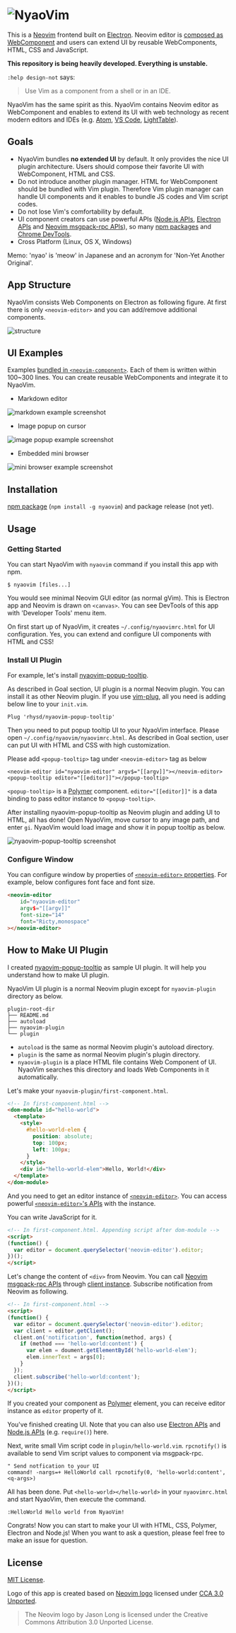 ![NyaoVim](resources/title-bar.png)
===================================

This is a [Neovim](https://neovim.io/) frontend built on [Electron](http://electron.atom.io/).  Neovim editor is [composed as WebComponent](https://github.com/rhysd/neovim-component) and users can extend UI by reusable WebComponents, HTML, CSS and JavaScript.

**This repository is being heavily developed.  Everything is unstable.**

`:help design-not` says:

> Use Vim as a component from a shell or in an IDE.

NyaoVim has the same spirit as this.  NyaoVim contains Neovim editor as WebComponent and enables to extend its UI with web technology as recent modern editors and IDEs (e.g. [Atom](http://atom.io/), [VS Code](https://github.com/Microsoft/vscode), [LightTable](http://lighttable.com/)).

## Goals

- NyaoVim bundles **no extended UI** by default.  It only provides the nice UI plugin architecture.  Users should compose their favorite UI with WebComponent, HTML and CSS.
- Do not introduce another plugin manager.  HTML for WebComponent should be bundled with Vim plugin.  Therefore Vim plugin manager can handle UI components and it enables to bundle JS codes and Vim script codes.
- Do not lose Vim's comfortability by default.
- UI component creators can use powerful APIs ([Node.js APIs](https://nodejs.org/en/docs/), [Electron APIs](https://github.com/atom/electron/tree/master/docs/api) and [Neovim msgpack-rpc APIs](https://neovim.io/doc/user/msgpack_rpc.html)), so many [npm packages](https://www.npmjs.com/) and [Chrome DevTools](https://developers.google.com/web/tools/chrome-devtools/).
- Cross Platform (Linux, OS X, Windows)

Memo: 'nyao' is 'meow' in Japanese and an acronym for 'Non-Yet Another Original'.

## App Structure

NyaoVim consists Web Components on Electron as following figure.  At first there is only `<neovim-editor>` and you can add/remove additional components.

![structure](https://raw.githubusercontent.com/rhysd/ss/master/NyaoVim/structure.png)

## UI Examples

Examples [bundled in `<neovim-component>`](https://github.com/rhysd/neovim-component/tree/master/example).  Each of them is written within 100~300 lines. You can create reusable WebComponents and integrate it to NyaoVim.

- Markdown editor

![markdown example screenshot](https://raw.githubusercontent.com/rhysd/ss/master/neovim-component/markdown-example.gif)

- Image popup on cursor

![image popup example screenshot](https://raw.githubusercontent.com/rhysd/ss/master/neovim-component/popup-image-example.gif)

- Embedded mini browser

![mini browser example screenshot](https://raw.githubusercontent.com/rhysd/ss/master/neovim-component/mini-browser.gif)

## Installation

[npm package](https://www.npmjs.com/package/nyaovim) (`npm install -g nyaovim`) and package release (not yet).

## Usage

### Getting Started

You can start NyaoVim with `nyaovim` command if you install this app with npm.

```
$ nyaovim [files...]
```

You would see minimal Neovim GUI editor (as normal gVim).  This is Electron app and Neovim is drawn on `<canvas>`.  You can see DevTools of this app with 'Developer Tools' menu item.

On first start up of NyaoVim, it creates `~/.config/nyaovimrc.html` for UI configuration.  Yes, you can extend and configure UI components with HTML and CSS!

### Install UI Plugin

For example, let's install [nyaovim-popup-tooltip](https://github.com/rhysd/nyaovim-popup-tooltip).

As described in Goal section, UI plugin is a normal Neovim plugin.  You can install it as other Neovim plugin.  If you use [vim-plug](https://github.com/junegunn/vim-plug), all you need is adding below line to your `init.vim`.

```vim
Plug 'rhysd/nyaovim-popup-tooltip'
```

Then you need to put popup tooltip UI to your NyaoVim interface.  Please open `~/.config/nyaovim/nyaovimrc.html`.  As described in Goal section, user can put UI with HTML and CSS with high customization.

Please add `<popup-tooltip>` tag under `<neovim-editor>` tag as below

```
<neovim-editor id="nyaovim-editor" argv$="[[argv]]"></neovim-editor>
<popup-tooltip editor="[[editor]]"></popup-tooltip>
```

`<popup-tooltip>` is a [Polymer](https://github.com/Polymer/polymer) component.  `editor="[[editor]]"` is a data binding to pass editor instance to `<popup-tooltip>`.

After installing nyaovim-popup-tooltip as Neovim plugin and adding UI to HTML, all has done!  Open NyaoVim, move cursor to any image path, and enter `gi`.  NyaoVim would load image and show it in popup tooltip as below.

![nyaovim-popup-tooltip screenshot](https://raw.githubusercontent.com/rhysd/ss/master/nyaovim-popup-tooltip/main.gif)

### Configure Window

You can configure window by properties of [`<neovim-editor>` properties](https://github.com/rhysd/neovim-component#neovim-editor-properties).
For example, below configures font face and font size.

```html
<neovim-editor
    id="nyaovim-editor"
    argv$="[[argv]]"
    font-size="14"
    font="Ricty,monospace"
></neovim-editor>
```


## How to Make UI Plugin

I created [nyaovim-popup-tooltip](https://github.com/rhysd/nyaovim-popup-tooltip) as sample UI plugin.  It will help you understand how to make UI plugin.

NyaoVim UI plugin is a normal Neovim plugin except for `nyaovim-plugin` directory as below.

```
plugin-root-dir
├── README.md
├── autoload
├── nyaovim-plugin
└── plugin
```

- `autoload` is the same as normal Neovim plugin's autoload directory.
- `plugin` is the same as normal Neovim plugin's plugin directory.
- `nyaovim-plugin` is a place HTML file contains Web Component of UI.  NyaoVim searches this directory and loads Web Components in it automatically.

Let's make your `nyaovim-plugin/first-component.html`.

```html
<!-- In first-component.html -->
<dom-module id="hello-world">
  <template>
    <style>
      #hello-world-elem {
        position: absolute;
        top: 100px;
        left: 100px;
      }
    </style>
    <div id="hello-world-elem">Hello, World!</div>
  </template>
</dom-module>
```

And you need to get an editor instance of [`<neovim-editor>`](https://github.com/rhysd/neovim-component).  You can access powerful [`<neovim-editor>`'s APIs](https://github.com/rhysd/neovim-component#neovim-editor-apis) with the instance.

You can write JavaScript for it.

```html
<!-- In first-component.html. Appending script after dom-module -->
<script>
(function() {
  var editor = document.querySelector('neovim-editor').editor;
})();
</script>
```

Let's change the content of `<div>` from Neovim.  You can call [Neovim msgpack-rpc APIs](https://neovim.io/doc/user/msgpack_rpc.html) through [client instance](https://github.com/rhysd/neovim-component#call-neovim-apis).
Subscribe notification from Neovim as following.

```html
<!-- In first-component.html -->
<script>
(function() {
  var editor = document.querySelector('neovim-editor').editor;
  var client = editor.getClient();
  client.on('notification', function(method, args) {
    if (method === 'hello-world:content') {
      var elem = doument.getElementById('hello-world-elem');
      elem.innerText = args[0];
    }
  });
  client.subscribe('hello-world:content');
})();
</script>
```

If you created your component as [Polymer](https://github.com/Polymer/polymer) element, you can receive editor instance as `editor` property of it.

You've finished creating UI.
Note that you can also use [Electron APIs](https://github.com/atom/electron/tree/master/docs/api) and [Node.js APIs](https://nodejs.org/en/) (e.g. `require()`) here.

Next, write small Vim script code in `plugin/hello-world.vim`.  `rpcnotify()` is available to send Vim script values to component via msgpack-rpc.

```vim
" Send notfication to your UI
command! -nargs=+ HelloWorld call rpcnotify(0, 'hello-world:content', <q-args>)
```

All has been done.
Put `<hello-world></hello-world>` in your `nyaovimrc.html` and start NyaoVim, then execute the command.

```vim
:HelloWorld Hello world from NyaoVim!
```

Congrats!  Now you can start to make your UI with HTML, CSS, Polymer, Electron and Node.js!  When you want to ask a question, please feel free to make an issue for question.


## License

[MIT License](/LICENSE.txt).

Logo of this app is created based on [Neovim logo](https://neovim.io/) licensed under [CCA 3.0 Unported](https://creativecommons.org/licenses/by/3.0/legalcode).

> The Neovim logo by Jason Long is licensed under the Creative Commons Attribution 3.0 Unported License.
